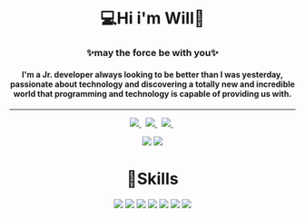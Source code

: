 # <h1 align="center">💻Hi i'm Will👋</h1>

### <h3 align='center'>✨may the force be with you✨</h2>

#### <h4 align='center'>I'm a Jr. developer always looking to be better than I was yesterday, passionate about technology and discovering a totally new and incredible world that programming and technology is capable of providing us with.<h4>

  ________________________________________________________________________________________________________________________
  
  <p align="center">
  <a href="https://api.whatsapp.com/send?phone=5561995628227&text=Hello%20World!">
    <img src="https://img.shields.io/badge/WhatsApp-25D366?style=for-the-badge&logo=whatsapp&logoColor=white"/>
  </a>&nbsp;

  <a href="https://www.instagram.com/_.hotwills._/">
      <img src="https://img.shields.io/badge/Instagram-E4405F?style=for-the-badge&logo=instagram&logoColor=white"/>
  </a>&nbsp;
  
  <a href="https://www.linkedin.com/in/wilsonsousaj%C3%BAnior/">
    <img src="https://img.shields.io/badge/LinkedIn-0077B5?style=for-the-badge&logo=linkedin&logoColor=white"/>
  </a>&nbsp;



<div align="center">
  <a href="https://github.com/WilsonJunior1"></a>
  <p float="left">
    <img  src="https://github-readme-stats.vercel.app/api?username=WilsonJunior1&show_icons=true&theme=dracula&include_all_commits=true&count_private=true"/>
    <img  src="https://github-readme-stats.vercel.app/api/top-langs/?username=WilsonJunior1&layout=compact&langs_count=7&theme=dracula"/>
  </p>
  
</div>

  <h1 align="center">🚀Skills</h1>

<p align="center">
  <img src="https://img.shields.io/badge/HTML5-E34F26?style=for-the-badge&logo=html5&logoColor=white"/>
  <img src="https://img.shields.io/badge/CSS3-1572B6?style=for-the-badge&logo=css3&logoColor=white"/>
  <img src="https://img.shields.io/badge/Bootstrap-563D7C?style=for-the-badge&logo=bootstrap&logoColor=white"/>
  <img src="https://img.shields.io/badge/JavaScript-323330?style=for-the-badge&logo=javascript&logoColor=F7DF1E"/>
  <img src="https://img.shields.io/badge/React-20232A?style=for-the-badge&logo=react&logoColor=61DAFB"/>
  <img src="https://img.shields.io/badge/PHP-777BB4?style=for-the-badge&logo=php&logoColor=white"/>
  <img src="https://img.shields.io/badge/MySQL-00000F?style=for-the-badge&logo=mysql&logoColor=white"/>
</p>
